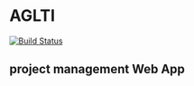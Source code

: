 # AGLTI

[![Build Status](https://travis-ci.com/ARC17-Softworks/AGLTI-backend.svg?token=PugEuzvYJLYaJqzyCg2s&branch=master)](https://travis-ci.com/ARC17-Softworks/AGLTI-backend)

## project management Web App
